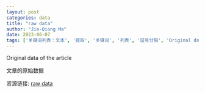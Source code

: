 ```yaml
---
layout: post
categories: data
title: "raw data"
author: "Jie-Qiong Ma"
date: 2023-06-07
tags: ['关键词列表：文本', '提取', '关键词', '列表', '逗号分隔', 'Original data', 'article']
---
```


Original data of the article

文章的原始数据

资源链接: [raw data](https://doi.org/10.57760/sciencedb.08531)
